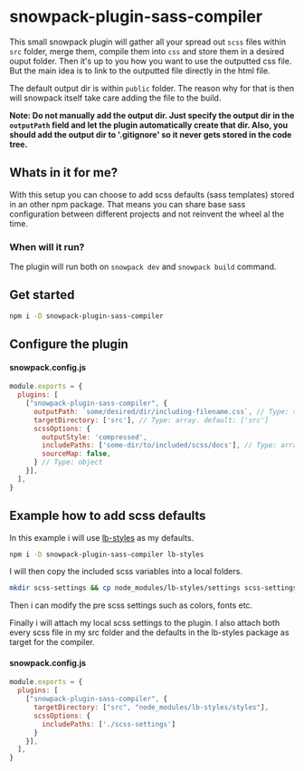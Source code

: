 # snowpack-plugin-sass-compiler
This small snowpack plugin will gather all your spread out `scss` files within `src` folder, merge them, compile them into `css` and store them in a desired ouput folder. Then it's up to you how you want to use the outputted css file. But the main idea is to link to the outputted file directly in the html file.

The default output dir is within `public` folder. The reason why for that is then will snowpack itself take care adding the file to the build.

**Note: Do not manually add the output dir. Just specify the output dir in the `outputPath` field and let the plugin automatically create that dir. Also, you should add the output dir to '.gitignore' so it never gets stored in the code tree.**

## Whats in it for me?
With this setup you can choose to add scss defaults (sass templates) stored in an other npm package. That means you can share base sass configuration between different projects and not reinvent the wheel al the time.

### When will it run?
The plugin will run both on `snowpack dev` and `snowpack build` command.

## Get started
```bash
npm i -D snowpack-plugin-sass-compiler
```

## Configure the plugin

#### snowpack.config.js
```js
module.exports = {
  plugins: [
    ["snowpack-plugin-sass-compiler", {
      outputPath: `some/desired/dir/including-filename.css`, // Type: string, default: public/css-site/styles.css
      targetDirectory: ['src'], // Type: array. default: ['src']
      scssOptions: {
        outputStyle: 'compressed',
        includePaths: ['some-dir/to/included/scss/docs'], // Type: array. files where to locate included scss documents
        sourceMap: false,
      } // Type: object
    }],
  ],
}
```


## Example how to add scss defaults
In this example i will use [lb-styles](https://www.npmjs.com/package/lb-styles) as my defaults.

```bash
npm i -D snowpack-plugin-sass-compiler lb-styles
```

I will then copy the included scss variables into a local folders.
 ```bash
mkdir scss-settings && cp node_modules/lb-styles/settings scss-settings
```
Then i can modify the pre scss settings such as colors, fonts etc.

Finally i will attach my local scss settings to the plugin. I also attach both every scss file in my src folder and the defaults in the lb-styles package as target for the compiler.

#### snowpack.config.js
```js
module.exports = {
  plugins: [
    ["snowpack-plugin-sass-compiler", {
      targetDirectory: ["src", "node_modules/lb-styles/styles"],
      scssOptions: {
        includePaths: ['./scss-settings']
      }
    }],
  ],
}
```
